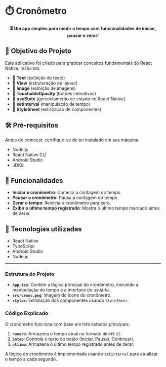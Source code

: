 # ⏱️ Cronômetro

<div align="center">
  <strong>⏳ Um app simples para medir o tempo com funcionalidades de iniciar, pausar e zerar!</strong>
</div>

## 🎯 Objetivo do Projeto

Este aplicativo foi criado para praticar conceitos fundamentais do React Native, incluindo:

- 📌 **Text** (exibição de texto)
- 📌 **View** (estruturação de layout)
- 📌 **Image** (exibição de imagens)
- 📌 **TouchableOpacity** (botões interativos)
- 📌 **useState** (gerenciamento de estado no React Native)
- 📌 **setInterval** (manipulação de tempo)
- 📌 **StyleSheet** (estilização de componentes)

## 🛠️ Pré-requisitos

Antes de começar, certifique-se de ter instalado em sua máquina:

- Node.js
- React Native CLI
- Android Studio
- JDK8

## 📌 Funcionalidades

- **Iniciar o cronômetro**: Começa a contagem do tempo.
- **Pausar o cronômetro**: Pausa a contagem do tempo.
- **Zerar o tempo**: Reinicia o cronômetro para zero.
- **Exibir o último tempo registrado**: Mostra o último tempo marcado antes de zerar.

## 🎨 Tecnologias utilizadas

- React Native
- TypeScript
- Android Studio
- Node.js

---

### Estrutura do Projeto

- **`App.tsx`**: Contém a lógica principal do cronômetro, incluindo a manipulação do tempo e a interface do usuário.
- **`src/crono.png`**: Imagem do ícone do cronômetro.
- **`styles`**: Estilização dos componentes usando `StyleSheet`.

### Código Explicado

O cronômetro funciona com base em três estados principais:

1. **`numero`**: Armazena o tempo atual no formato `HH:MM:SS`.
2. **`botao`**: Controla o texto do botão (Iniciar, Pausar, Continuar).
3. **`ultimo`**: Armazena o último tempo registrado antes de zerar.

A lógica do cronômetro é implementada usando `setInterval` para atualizar o tempo a cada segundo.


